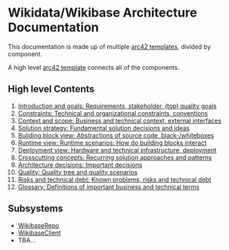 # Wikidata/Wikibase Architecture Documentation

This documentation is made up of multiple [arc42 templates](https://docs.arc42.org/home/), divided by component.

A high level [arc42 template](https://docs.arc42.org/home/) connects all of the components.

## High level Contents

1. [Introduction and goals: Requirements, stakeholder, (top) quality goals](./01-Introduction&#32;and&#32;Goals.md)
2. [Constraints: Technical and organizational constraints, conventions](./02-Architecture&#32;Constraints.md)
3. [Context and scope: Business and technical context, external interfaces](./03-Context&#32;and&#32;Scope.md)
4. [Solution strategy: Fundamental solution decisions and ideas](./04-Solution&#32;Strategy.md)
5. [Building block view: Abstractions of source code, black-/whiteboxes](./05-Building&#32;Block&#32;View.md)
6. [Runtime view: Runtime scenarios: How do building blocks interact](./06-Runtime&#32;View.md)
7. [Deployment view: Hardware and technical infrastructure, deployment](./07-Deployment&#32;View.md)
8. [Crosscutting concepts: Recurring solution approaches and patterns](./08-Concepts.md)
9. [Architecture decisions: Important decisions](./09-Architecture&#32;Decisions.md)
10. [Quality: Quality tree and quality scenarios](./10-Quality.md)
11. [Risks and technical debt: Known problems, risks and technical debt](./11-Risks&#32;and&#32;Technical&#32;Debt.md)
12. [Glossary: Definitions of important business and technical terms](./12-Glossary.md)

## Subsystems

- [WikibaseRepo](./subsystems/WikibaseRepo/README.md)
- [WikibaseClient](./subsystems/WikibaseClient/README.md)
- TBA...
